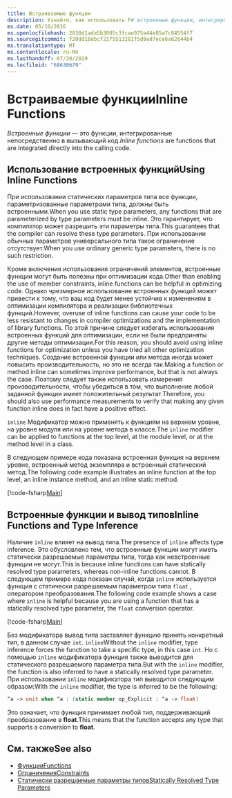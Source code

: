 ```yaml
---
title: Встраиваемые функции
description: Узнайте, как использовать F# встроенные функции, интегрированные непосредственно в вызывающий код.
ms.date: 05/16/2016
ms.openlocfilehash: 2830d1ada5b3005c3fcae975a44e85a7c84554f7
ms.sourcegitcommit: f20dd18dbcf2275513281f5d9ad7ece6a62644b4
ms.translationtype: MT
ms.contentlocale: ru-RU
ms.lasthandoff: 07/30/2019
ms.locfileid: "68630679"
---
```

# <a name="inline-functions"></a><span data-ttu-id="4bbe7-103">Встраиваемые функции</span><span class="sxs-lookup"><span data-stu-id="4bbe7-103">Inline Functions</span></span>

<span data-ttu-id="4bbe7-104">*Встроенные функции* — это функции, интегрированные непосредственно в вызывающий код.</span><span class="sxs-lookup"><span data-stu-id="4bbe7-104">*Inline functions* are functions that are integrated directly into the calling code.</span></span>

## <a name="using-inline-functions"></a><span data-ttu-id="4bbe7-105">Использование встроенных функций</span><span class="sxs-lookup"><span data-stu-id="4bbe7-105">Using Inline Functions</span></span>

<span data-ttu-id="4bbe7-106">При использовании статических параметров типа все функции, параметризованные параметрами типа, должны быть встроенными.</span><span class="sxs-lookup"><span data-stu-id="4bbe7-106">When you use static type parameters, any functions that are parameterized by type parameters must be inline.</span></span> <span data-ttu-id="4bbe7-107">Это гарантирует, что компилятор может разрешить эти параметры типа.</span><span class="sxs-lookup"><span data-stu-id="4bbe7-107">This guarantees that the compiler can resolve these type parameters.</span></span> <span data-ttu-id="4bbe7-108">При использовании обычных параметров универсального типа такое ограничение отсутствует.</span><span class="sxs-lookup"><span data-stu-id="4bbe7-108">When you use ordinary generic type parameters, there is no such restriction.</span></span>

<span data-ttu-id="4bbe7-109">Кроме включения использования ограничений элементов, встроенные функции могут быть полезны при оптимизации кода.</span><span class="sxs-lookup"><span data-stu-id="4bbe7-109">Other than enabling the use of member constraints, inline functions can be helpful in optimizing code.</span></span> <span data-ttu-id="4bbe7-110">Однако чрезмерное использование встроенных функций может привести к тому, что ваш код будет менее устойчив к изменениям в оптимизации компилятора и реализации библиотечных функций.</span><span class="sxs-lookup"><span data-stu-id="4bbe7-110">However, overuse of inline functions can cause your code to be less resistant to changes in compiler optimizations and the implementation of library functions.</span></span> <span data-ttu-id="4bbe7-111">По этой причине следует избегать использования встроенных функций для оптимизации, если не были предприняты другие методы оптимизации.</span><span class="sxs-lookup"><span data-stu-id="4bbe7-111">For this reason, you should avoid using inline functions for optimization unless you have tried all other optimization techniques.</span></span> <span data-ttu-id="4bbe7-112">Создание встроенной функции или метода иногда может повысить производительность, но это не всегда так.</span><span class="sxs-lookup"><span data-stu-id="4bbe7-112">Making a function or method inline can sometimes improve performance, but that is not always the case.</span></span> <span data-ttu-id="4bbe7-113">Поэтому следует также использовать измерения производительности, чтобы убедиться в том, что выполнение любой заданной функции имеет положительный результат.</span><span class="sxs-lookup"><span data-stu-id="4bbe7-113">Therefore, you should also use performance measurements to verify that making any given function inline does in fact have a positive effect.</span></span>

<span data-ttu-id="4bbe7-114">`inline` Модификатор можно применять к функциям на верхнем уровне, на уровне модуля или на уровне метода в классе.</span><span class="sxs-lookup"><span data-stu-id="4bbe7-114">The `inline` modifier can be applied to functions at the top level, at the module level, or at the method level in a class.</span></span>

<span data-ttu-id="4bbe7-115">В следующем примере кода показана встроенная функция на верхнем уровне, встроенный метод экземпляра и встроенный статический метод.</span><span class="sxs-lookup"><span data-stu-id="4bbe7-115">The following code example illustrates an inline function at the top level, an inline instance method, and an inline static method.</span></span>

[!code-fsharp[Main](~/samples/snippets/fsharp/lang-ref-3/snippet201.fs)]

## <a name="inline-functions-and-type-inference"></a><span data-ttu-id="4bbe7-116">Встроенные функции и вывод типов</span><span class="sxs-lookup"><span data-stu-id="4bbe7-116">Inline Functions and Type Inference</span></span>

<span data-ttu-id="4bbe7-117">Наличие `inline` влияет на вывод типа.</span><span class="sxs-lookup"><span data-stu-id="4bbe7-117">The presence of `inline` affects type inference.</span></span> <span data-ttu-id="4bbe7-118">Это обусловлено тем, что встроенные функции могут иметь статически разрешаемые параметры типа, тогда как невстроенные функции не могут.</span><span class="sxs-lookup"><span data-stu-id="4bbe7-118">This is because inline functions can have statically resolved type parameters, whereas non-inline functions cannot.</span></span> <span data-ttu-id="4bbe7-119">В следующем примере кода показан случай, когда `inline` используется функция с статически разрешаемым параметром типа `float` , оператором преобразования.</span><span class="sxs-lookup"><span data-stu-id="4bbe7-119">The following code example shows a case where `inline` is helpful because you are using a function that has a statically resolved type parameter, the `float` conversion operator.</span></span>

[!code-fsharp[Main](~/samples/snippets/fsharp/lang-ref-3/snippet202.fs)]

<span data-ttu-id="4bbe7-120">Без модификатора вывод типа заставляет функцию принять конкретный тип, в данном случае `int`. `inline`</span><span class="sxs-lookup"><span data-stu-id="4bbe7-120">Without the `inline` modifier, type inference forces the function to take a specific type, in this case `int`.</span></span> <span data-ttu-id="4bbe7-121">Но с помощью `inline` модификатора функция также выводится для статического разрешаемого параметра типа.</span><span class="sxs-lookup"><span data-stu-id="4bbe7-121">But with the `inline` modifier, the function is also inferred to have a statically resolved type parameter.</span></span> <span data-ttu-id="4bbe7-122">При использовании `inline` модификатора тип выводится следующим образом:</span><span class="sxs-lookup"><span data-stu-id="4bbe7-122">With the `inline` modifier, the type is inferred to be the following:</span></span>

```fsharp
^a -> unit when ^a : (static member op_Explicit : ^a -> float)
```

<span data-ttu-id="4bbe7-123">Это означает, что функция принимает любой тип, поддерживающий преобразование в **float**.</span><span class="sxs-lookup"><span data-stu-id="4bbe7-123">This means that the function accepts any type that supports a conversion to **float**.</span></span>

## <a name="see-also"></a><span data-ttu-id="4bbe7-124">См. также</span><span class="sxs-lookup"><span data-stu-id="4bbe7-124">See also</span></span>

- [<span data-ttu-id="4bbe7-125">Функции</span><span class="sxs-lookup"><span data-stu-id="4bbe7-125">Functions</span></span>](index.md)
- [<span data-ttu-id="4bbe7-126">Ограничения</span><span class="sxs-lookup"><span data-stu-id="4bbe7-126">Constraints</span></span>](../generics/constraints.md)
- [<span data-ttu-id="4bbe7-127">Статически разрешаемые параметры типов</span><span class="sxs-lookup"><span data-stu-id="4bbe7-127">Statically Resolved Type Parameters</span></span>](../generics/statically-resolved-type-parameters.md)
